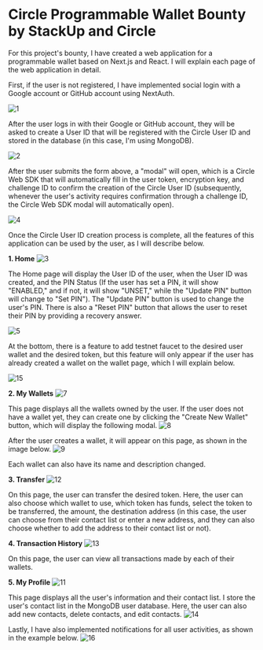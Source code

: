 # Circle Programmable Wallet Bounty by StackUp and Circle


For this project's bounty, I have created a web application for a programmable wallet based on Next.js and React. I will explain each page of the web application in detail.

First, if the user is not registered, I have implemented social login with a Google account or GitHub account using NextAuth.

![1](https://github.com/ikhsandadan/circle-programmable-wallet-bounty/assets/116878888/611a06cb-f88a-459c-bee4-2373660085a3)


After the user logs in with their Google or GitHub account, they will be asked to create a User ID that will be registered with the Circle User ID and stored in the database (in this case, I'm using MongoDB).

![2](https://github.com/ikhsandadan/circle-programmable-wallet-bounty/assets/116878888/6c41e7f6-262f-45ed-a051-7b6a8c0a94af)


After the user submits the form above, a "modal" will open, which is a Circle Web SDK that will automatically fill in the user token, encryption key, and challenge ID to confirm the creation of the Circle User ID (subsequently, whenever the user's activity requires confirmation through a challenge ID, the Circle Web SDK modal will automatically open).

![4](https://github.com/ikhsandadan/circle-programmable-wallet-bounty/assets/116878888/14ad9134-b3a0-4866-8ea3-4c4c53e6350f)


Once the Circle User ID creation process is complete, all the features of this application can be used by the user, as I will describe below.


 **1. Home**
 ![3](https://github.com/ikhsandadan/circle-programmable-wallet-bounty/assets/116878888/2dd451a6-03da-40ee-8cda-a45e8e1ac550)

 The Home page will display the User ID of the user, when the User ID was created, and the PIN Status (If the user has set a PIN, it will show "ENABLED," and if not, it will show "UNSET," while the "Update PIN" button will change to "Set PIN"). The "Update PIN" button is used to change the user's PIN. There is also a "Reset PIN" button that allows the user to reset their PIN by providing a recovery answer.
 
![5](https://github.com/ikhsandadan/circle-programmable-wallet-bounty/assets/116878888/cef4b270-54eb-4c33-b67c-672caa74d14a)


At the bottom, there is a feature to add testnet faucet to the desired user wallet and the desired token, but this feature will only appear if the user has already created a wallet on the wallet page, which I will explain below.

![15](https://github.com/ikhsandadan/circle-programmable-wallet-bounty/assets/116878888/602b6e95-3334-4c56-b0cd-3eb25170b0ea)


 **2. My Wallets**
 ![7](https://github.com/ikhsandadan/circle-programmable-wallet-bounty/assets/116878888/5e29bf28-e0e0-4dd5-a4d5-b6f05892cc3e)

 This page displays all the wallets owned by the user. If the user does not have a wallet yet, they can create one by clicking the "Create New Wallet" button, which will display the following modal.
 ![8](https://github.com/ikhsandadan/circle-programmable-wallet-bounty/assets/116878888/981f07cf-8798-4ec4-a303-edeca17c8fb7)

 After the user creates a wallet, it will appear on this page, as shown in the image below.
 ![9](https://github.com/ikhsandadan/circle-programmable-wallet-bounty/assets/116878888/17477967-0c96-4ede-b2fc-b2d3fe112dec)

 Each wallet can also have its name and description changed.


 **3. Transfer**
 ![12](https://github.com/ikhsandadan/circle-programmable-wallet-bounty/assets/116878888/a7d5a345-b2cb-4c40-a75a-cd053fd69371)

 On this page, the user can transfer the desired token. Here, the user can also choose which wallet to use, which token has funds, select the token to be transferred, the amount, the destination address (in this case, the user can choose from their contact list or enter a new address, and they can also choose whether to add the address to their contact list or not).


 **4. Transaction History**
![13](https://github.com/ikhsandadan/circle-programmable-wallet-bounty/assets/116878888/07dd51ce-b3b2-4eb2-b7cd-6473b62a0c1d)

On this page, the user can view all transactions made by each of their wallets.

 **5. My Profile**
 ![11](https://github.com/ikhsandadan/circle-programmable-wallet-bounty/assets/116878888/5abd6fa9-9cfe-4782-bc3a-d35697021ef1)

 This page displays all the user's information and their contact list. I store the user's contact list in the MongoDB user database. Here, the user can also add new contacts, delete contacts, and edit contacts.
![14](https://github.com/ikhsandadan/circle-programmable-wallet-bounty/assets/116878888/f8e13fcc-5c03-4c3c-9901-59285594697a)


Lastly, I have also implemented notifications for all user activities, as shown in the example below.
![16](https://github.com/ikhsandadan/circle-programmable-wallet-bounty/assets/116878888/9454bb63-b95b-468a-99e9-d92c6f1eb559)


